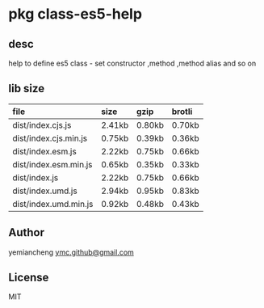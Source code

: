 # pkg class-es5-help

## desc
help to define es5 class - set constructor ,method ,method alias and so on

## lib size  
file | size | gzip | brotli
:---- | :---- | :---- | :----
dist/index.cjs.js | 2.41kb | 0.80kb | 0.70kb
dist/index.cjs.min.js | 0.75kb | 0.39kb | 0.36kb
dist/index.esm.js | 2.22kb | 0.75kb | 0.66kb
dist/index.esm.min.js | 0.65kb | 0.35kb | 0.33kb
dist/index.js | 2.22kb | 0.75kb | 0.66kb
dist/index.umd.js | 2.94kb | 0.95kb | 0.83kb
dist/index.umd.min.js | 0.92kb | 0.48kb | 0.43kb

## Author
yemiancheng <ymc.github@gmail.com>

## License
MIT